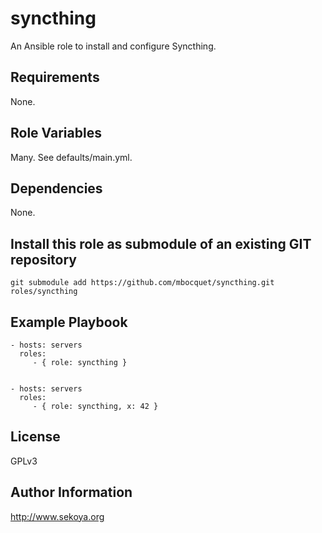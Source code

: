 # syncthing

An Ansible role to install and configure Syncthing.

## Requirements

None.

## Role Variables

Many. See defaults/main.yml.

## Dependencies

None.

## Install this role as submodule of an existing GIT repository

`git submodule add https://github.com/mbocquet/syncthing.git roles/syncthing`

## Example Playbook

    - hosts: servers
      roles:
         - { role: syncthing }


    - hosts: servers
      roles:
         - { role: syncthing, x: 42 }

## License

GPLv3

## Author Information

http://www.sekoya.org
